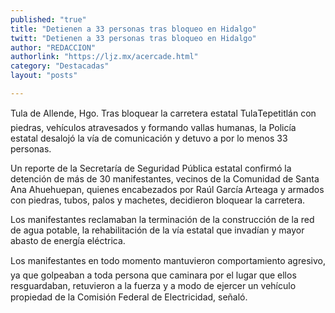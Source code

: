 ```yaml
---
published: "true"
title: "Detienen a 33 personas tras bloqueo en Hidalgo"
twitt: "Detienen a 33 personas tras bloqueo en Hidalgo"
author: "REDACCION"
authorlink: "https://ljz.mx/acercade.html"
category: "Destacadas"
layout: "posts"

---
```



  Tula de Allende, Hgo. Tras bloquear la carretera estatal TulaTepetitlán con piedras, vehículos atravesados y formando vallas humanas, la Policía estatal desalojó la vía de comunicación y detuvo a por lo menos 33 personas.



  Un reporte de la Secretaría de Seguridad Pública estatal confirmó la detención de más de 30 manifestantes, vecinos de la Comunidad de Santa Ana Ahuehuepan, quienes encabezados por Raúl García Arteaga y armados con piedras, tubos, palos y machetes, decidieron bloquear la carretera.



  Los manifestantes reclamaban la terminación de la construcción de la red de agua potable, la rehabilitación de la vía estatal que invadían y mayor abasto de energía eléctrica.



  Los manifestantes en todo momento mantuvieron comportamiento agresivo, ya que golpeaban a toda persona que caminara por el lugar que ellos resguardaban, retuvieron a la fuerza y a modo de ejercer un vehículo propiedad de la Comisión Federal de Electricidad, señaló.

